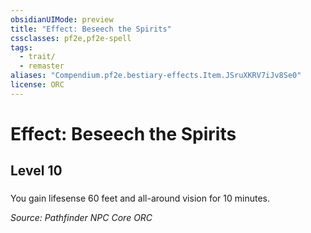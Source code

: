 ```yaml
---
obsidianUIMode: preview
title: "Effect: Beseech the Spirits"
cssclasses: pf2e,pf2e-spell
tags:
  - trait/
  - remaster
aliases: "Compendium.pf2e.bestiary-effects.Item.JSruXKRV7iJv8Se0"
license: ORC
---
```

# Effect: Beseech the Spirits
## Level 10
### 






You gain lifesense 60 feet and all-around vision for 10 minutes.

*Source: Pathfinder NPC Core*
*ORC*